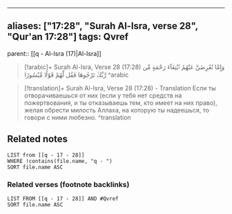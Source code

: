 
---
aliases: ["17:28", "Surah Al-Isra, verse 28", "Qur'an 17:28"]
tags: Qvref
---

parent:: [[q - Al-Isra (17)|Al-Isra]]

> [!arabic]+ Surah Al-Isra, Verse 28 (17:28)
> <span class="quran-arabic">وَإِمَّا تُعْرِضَنَّ عَنْهُمُ ٱبْتِغَآءَ رَحْمَةٍ مِّن رَّبِّكَ تَرْجُوهَا فَقُل لَّهُمْ قَوْلًا مَّيْسُورًا</span>
^arabic

> [!translation]+ Surah Al-Isra, Verse 28 (17:28) - Translation
> Если ты отворачиваешься от них (если у тебя нет средств на пожертвования, и ты отказываешь тем, кто имеет на них право), желая обрести милость Аллаха, на которую ты надеешься, то говори с ними любезно.
^translation



## Related notes
```dataview
LIST from [[q - 17 - 28]]
WHERE !contains(file.name, "q - ")
SORT file.name ASC
```

### Related verses (footnote backlinks)
```dataview
LIST FROM [[q - 17 - 28]] AND #Qvref
SORT file.name ASC
```

